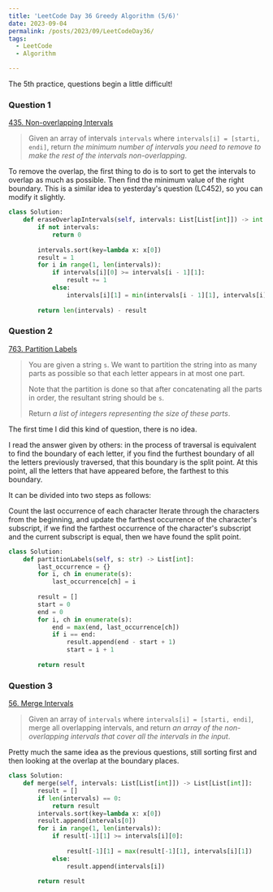 ```yaml
---
title: 'LeetCode Day 36 Greedy Algorithm (5/6)'
date: 2023-09-04
permalink: /posts/2023/09/LeetCodeDay36/
tags:
  - LeetCode
  - Algorithm

---
```


The 5th practice, questions begin a little difficult!

### Question 1

[435. Non-overlapping Intervals](https://leetcode.com/problems/non-overlapping-intervals/)

> Given an array of intervals `intervals` where `intervals[i] = [starti, endi]`, return *the minimum number of intervals you need to remove to make the rest of the intervals non-overlapping*.

To remove the overlap, the first thing to do is to sort to get the intervals to overlap as much as possible. Then find the minimum value of the right boundary. This is a similar idea to yesterday's question (LC452), so you can modify it slightly.

```python
class Solution:
    def eraseOverlapIntervals(self, intervals: List[List[int]]) -> int:
        if not intervals:
            return 0
        
        intervals.sort(key=lambda x: x[0])  
        result = 1  
        for i in range(1, len(intervals)):
            if intervals[i][0] >= intervals[i - 1][1]:  
                result += 1
            else:  
                intervals[i][1] = min(intervals[i - 1][1], intervals[i][1])  
        
        return len(intervals) - result
```

### Question 2

[763. Partition Labels](https://leetcode.com/problems/partition-labels/)

> You are given a string `s`. We want to partition the string into as many parts as possible so that each letter appears in at most one part.
>
> Note that the partition is done so that after concatenating all the parts in order, the resultant string should be `s`.
>
> Return *a list of integers representing the size of these parts*.

The first time I did this kind of question, there is no idea.

I read the answer given by others: in the process of traversal is equivalent to find the boundary of each letter, if you find the furthest boundary of all the letters previously traversed, that this boundary is the split point. At this point, all the letters that have appeared before, the farthest to this boundary.

It can be divided into two steps as follows:

Count the last occurrence of each character
Iterate through the characters from the beginning, and update the farthest occurrence of the character's subscript, if we find the farthest occurrence of the character's subscript and the current subscript is equal, then we have found the split point.

```python
class Solution:
    def partitionLabels(self, s: str) -> List[int]:
        last_occurrence = {}  
        for i, ch in enumerate(s):
            last_occurrence[ch] = i
 
        result = []
        start = 0
        end = 0
        for i, ch in enumerate(s):
            end = max(end, last_occurrence[ch])  
            if i == end:  
                result.append(end - start + 1)
                start = i + 1
 
        return result
```



### Question 3

[56. Merge Intervals](https://leetcode.com/problems/merge-intervals/)

> Given an array of `intervals` where `intervals[i] = [starti, endi]`, merge all overlapping intervals, and return *an array of the non-overlapping intervals that cover all the intervals in the input*.

Pretty much the same idea as the previous questions, still sorting first and then looking at the overlap at the boundary places.

```python
class Solution:
    def merge(self, intervals: List[List[int]]) -> List[List[int]]:
        result = []
        if len(intervals) == 0:
            return result  
        intervals.sort(key=lambda x: x[0])  
        result.append(intervals[0])  
        for i in range(1, len(intervals)):
            if result[-1][1] >= intervals[i][0]:  
         
                result[-1][1] = max(result[-1][1], intervals[i][1])
            else:
                result.append(intervals[i])  
 
        return result
```

